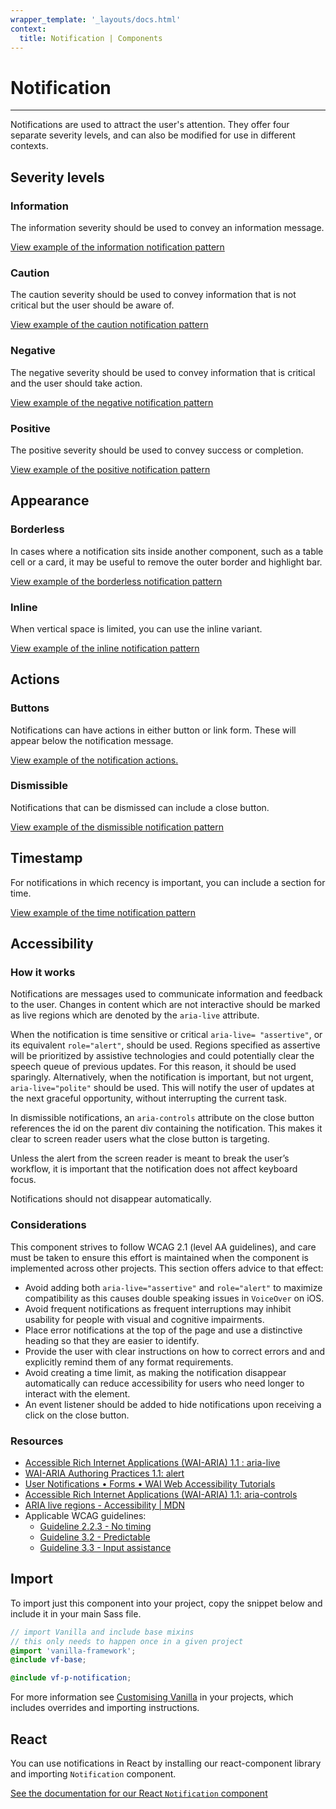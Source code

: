 ```yaml
---
wrapper_template: '_layouts/docs.html'
context:
  title: Notification | Components
---
```


# Notification

<hr>

Notifications are used to attract the user's attention. They offer four separate severity levels, and can also be modified for use in different contexts.

## Severity levels

### Information

The information severity should be used to convey an information message.

<div class="embedded-example"><a href="/docs/examples/patterns/notifications/information/" class="js-example">
View example of the information notification pattern
</a></div>

### Caution

The caution severity should be used to convey information that is not critical but the user should be aware of.

<div class="embedded-example"><a href="/docs/examples/patterns/notifications/caution/" class="js-example">
View example of the caution notification pattern
</a></div>

### Negative

The negative severity should be used to convey information that is critical and the user should take action.

<div class="embedded-example"><a href="/docs/examples/patterns/notifications/negative/" class="js-example">
View example of the negative notification pattern
</a></div>

### Positive

The positive severity should be used to convey success or completion.

<div class="embedded-example"><a href="/docs/examples/patterns/notifications/positive/" class="js-example">
View example of the positive notification pattern
</a></div>

## Appearance

### Borderless

In cases where a notification sits inside another component, such as a table cell or a card, it may be useful to remove the outer border and highlight bar.

<div class="embedded-example"><a href="/docs/examples/patterns/notifications/borderless/" class="js-example">
View example of the borderless notification pattern
</a></div>

### Inline

When vertical space is limited, you can use the inline variant.

<div class="embedded-example"><a href="/docs/examples/patterns/notifications/inline/" class="js-example">
View example of the inline notification pattern
</a></div>

## Actions

### Buttons

Notifications can have actions in either button or link form. These will appear below the notification message.

<div class="embedded-example"><a href="/docs/examples/patterns/notifications/action/" class="js-example">
View example of the notification actions.
</a></div>

### Dismissible

Notifications that can be dismissed can include a close button.

<div class="embedded-example"><a href="/docs/examples/patterns/notifications/dismissible/" class="js-example">
View example of the dismissible notification pattern
</a></div>

## Timestamp

For notifications in which recency is important, you can include a section for time.

<div class="embedded-example"><a href="/docs/examples/patterns/notifications/timestamp/" class="js-example">
View example of the time notification pattern
</a></div>

## Accessibility

### How it works

Notifications are messages used to communicate information and feedback to the user. Changes in content which are not interactive should be marked as live regions which are denoted by the `aria-live` attribute.

When the notification is time sensitive or critical `aria-live= "assertive"`, or its equivalent `role="alert"`, should be used. Regions specified as assertive will be prioritized by assistive technologies and could potentially clear the speech queue of previous updates. For this reason, it should be used sparingly. Alternatively, when the notification is important, but not urgent, `aria-live="polite"` should be used. This will notify the user of updates at the next graceful opportunity, without interrupting the current task.

In dismissible notifications, an `aria-controls` attribute on the close button references the id on the parent div containing the notification. This makes it clear to screen reader users what the close button is targeting.

Unless the alert from the screen reader is meant to break the user’s workflow, it is important that the notification does not affect keyboard focus.

Notifications should not disappear automatically.

### Considerations

This component strives to follow WCAG 2.1 (level AA guidelines), and care must be taken to ensure this effort is maintained when the component is implemented across other projects. This section offers advice to that effect:

- Avoid adding both `aria-live="assertive"` and `role="alert"` to maximize compatibility as this causes double speaking issues in `VoiceOver` on iOS.
- Avoid frequent notifications as frequent interruptions may inhibit usability for people with visual and cognitive impairments.
- Place error notifications at the top of the page and use a distinctive heading so that they are easier to identify.
- Provide the user with clear instructions on how to correct errors and and explicitly remind them of any format requirements.
- Avoid creating a time limit, as making the notification disappear automatically can reduce accessibility for users who need longer to interact with the element.
- An event listener should be added to hide notifications upon receiving a click on the close button.

### Resources

- [Accessible Rich Internet Applications (WAI-ARIA) 1.1 : aria-live](https://www.w3.org/TR/2017/REC-wai-aria-1.1-20171214/#aria-live)
- [WAI-ARIA Authoring Practices 1.1: alert](https://www.w3.org/TR/wai-aria-practices-1.1/#alert)
- [User Notifications • Forms • WAI Web Accessibility Tutorials](https://www.w3.org/WAI/tutorials/forms/notifications/)
- [Accessible Rich Internet Applications (WAI-ARIA) 1.1: aria-controls](https://www.w3.org/TR/2017/REC-wai-aria-1.1-20171214/#aria-controls)
- [ARIA live regions - Accessibility | MDN](https://developer.mozilla.org/en-US/docs/Web/Accessibility/ARIA/ARIA_Live_Regions)
- Applicable WCAG guidelines:
  - [Guideline 2.2.3 - No timing](https://www.w3.org/WAI/WCAG21/quickref/#no-timing)
  - [Guideline 3.2 - Predictable](https://www.w3.org/WAI/WCAG21/quickref/#predictable)
  - [Guideline 3.3 - Input assistance](https://www.w3.org/WAI/WCAG21/quickref/#input-assistance)

## Import

To import just this component into your project, copy the snippet below and include it in your main Sass file.

```scss
// import Vanilla and include base mixins
// this only needs to happen once in a given project
@import 'vanilla-framework';
@include vf-base;

@include vf-p-notification;
```

For more information see [Customising Vanilla](/docs/customising-vanilla/) in your projects, which includes overrides and importing instructions.

## React

You can use notifications in React by installing our react-component library and importing `Notification` component.

[See the documentation for our React `Notification` component](https://canonical-web-and-design.github.io/react-components/?path=/docs/notification--default-story#notification)
